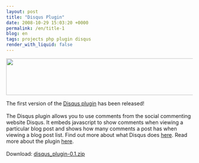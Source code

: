 ```yaml
---
layout: post
title: "Disqus Plugin"
date: 2008-10-29 15:03:20 +0000
permalink: /en/title-1
blog: en
tags: projects php plugin disqus
render_with_liquid: false
---
```


<!-- textlint-disable rousseau -->

<p><img src="http://manual.b2evolution.net/images/f/fd/Disqus-logo2.png" alt="" width="533" height="99" /></p>
<p><span class="postbody">The first version of the <a class="postlink" href="http://manual.b2evolution.net/Plugins/disqus_plugin" target="_blank">Disqus plugin</a> has been released! <br /> <br /> The Disqus plugin allows you to use comments from the social commenting website Disqus. It embeds javascript to show comments when viewing a particular blog post and shows how many comments a post has when viewing a blog post list. Find out more about what Disqus does <a class="postlink" href="http://www.disqus.com/docs/about/" target="_blank">here</a>. Read more about the plugin <a href="http://manual.b2evolution.net/Plugins/disqus_plugin">here</a>. <br /> <br /> Download: <a class="postlink" href="http://downloads.sourceforge.net/evocms-plugins/disqus_plugin-0.1.zip" target="_blank">disqus_plugin-0.1.zip</a></span></p>

<!-- textlint-enable rousseau -->

